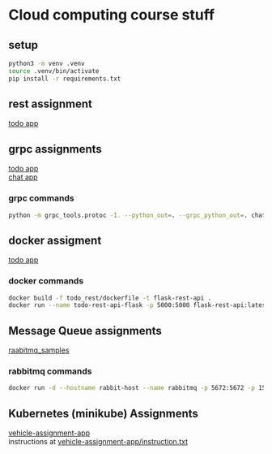 # Cloud computing course stuff

## setup
```sh
python3 -m venv .venv
source .venv/bin/activate
pip install -r requirements.txt
```

## rest assignment
[todo app](todo_rest/)

## grpc assignments
[todo app](todo/) \
[chat app](chat/)

### grpc commands
```sh
python -m grpc_tools.protoc -I. --python_out=. --grpc_python_out=. chat.proto
```

## docker assigment
[todo app](todo_rest/)

### docker commands
```sh
docker build -f todo_rest/dockerfile -t flask-rest-api .
docker run --name todo-rest-api-flask -p 5000:5000 flask-rest-api:latest
```

## Message Queue assignments

[raabitmq_samples](rabbitmq_samples/)

### rabbitmq commands

```sh
docker run -d --hostname rabbit-host --name rabbitmq -p 5672:5672 -p 15672:15672 rabbitmq:3-management
```

## Kubernetes (minikube) Assignments

[vehicle-assignment-app](vehicle-assignment-app/) \
instructions at [vehicle-assignment-app/instruction.txt](vehicle-assignment-app/instruction.txt)